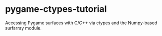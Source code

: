 pygame-ctypes-tutorial
======================

Accessing Pygame surfaces with C/C++ via ctypes and the Numpy-based surfarray module.
